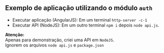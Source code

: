 ## Exemplo de aplicação utilizando o módulo `auth`

- Executar aplicação (AngularJS): Em um terminal `http-server -c-1`  
- Executar API (NodeJS): Em um outro terminal `npm i` depois `node api.js`.  

**Atenção:**  
Apenas para demonstração, criei uma API em `NodeJS`.  
Ignorem os arquivos `node api.js` e `package.json`